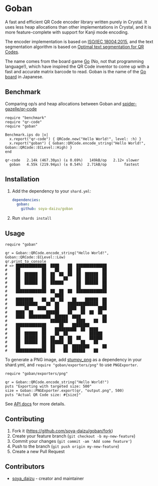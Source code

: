 # Goban

A fast and efficient QR Code encoder library written purely in Crystal. It uses less heap allocations than other implementations in Crystal, and it is more feature-complete with support for Kanji mode encoding.

The encoder implementation is based on [ISO/IEC 18004:2015](https://www.iso.org/standard/62021.html), and the text segmentation algorithm is based on [Optimal text segmentation for QR Codes](https://www.nayuki.io/page/optimal-text-segmentation-for-qr-codes).

The name comes from the board game [Go](https://en.wikipedia.org/wiki/Go_(game)) (No, not that programming language!), which have inspired the QR Code inventor to come up with a fast and accurate matrix barcode to read. Goban is the name of the [Go board](https://en.wikipedia.org/wiki/Go_equipment#Board) in Japanese.

## Benchmark

Comparing op/s and heap allocations between Goban and [spider-gazelle/qr-code](https://github.com/spider-gazelle/qr-code)

```crystal
require "benchmark"
require "qr-code"
require "goban"

Benchmark.ips do |x|
  x.report("qr-code") { QRCode.new("Hello World!", level: :h) }
  x.report("goban") { Goban::QRCode.encode_string("Hello World!", Goban::QRCode::ECLevel::High) }
end
```

```
qr-code   2.14k (467.30µs) (± 0.69%)   149kB/op   2.12× slower
  goban   4.55k (219.94µs) (± 0.54%)  2.71kB/op        fastest
```

## Installation

1. Add the dependency to your `shard.yml`:

   ```yaml
   dependencies:
     goban:
       github: soya-daizu/goban
   ```

2. Run `shards install`

## Usage

```crystal
require "goban"

qr = Goban::QRCode.encode_string("Hello World!", Goban::QRCode::ECLevel::Low)
qr.print_to_console
# => ██████████████  ████    ██  ██████████████
#    ██          ██    ██    ██  ██          ██
#    ██  ██████  ██  ██  ██  ██  ██  ██████  ██
#    ██  ██████  ██  ██    ██    ██  ██████  ██
#    ██  ██████  ██  ██████      ██  ██████  ██
#    ██          ██              ██          ██
#    ██████████████  ██  ██  ██  ██████████████
#                      ████                    
#    ████████    ██  ██  ██    ██    ██████  ██
#    ██████████    ██  ██    ██████████████  ██
#        ██    ████    ██    ████  ██      ████
#    ████  ██      ██████    ██    ██  ██  ██  
#    ████  ██████████  ██████  ████          ██
#                    ████████    ████    ██  ██
#    ██████████████      ██    ████████        
#    ██          ██    ██████████  ██  ████    
#    ██  ██████  ██    ██  ██          ██████  
#    ██  ██████  ██  ██  ██  ██  ██    ██████  
#    ██  ██████  ██  ██████  ██    ██    ██    
#    ██          ██  ██    ██  ████████      ██
#    ██████████████  ██    ██  ██████    ██    
```

To generate a PNG image, add [stumpy_png](https://github.com/stumpycr/stumpy_png) as a dependency in your shard.yml, and `require "goban/exporters/png"` to use `PNGExporter`.

```crystal
require "goban/exporters/png"

qr = Goban::QRCode.encode_string("Hello World!")
puts "Exporting with targeted size: 500"
size = Goban::PNGExporter.export(qr, "output.png", 500)
puts "Actual QR Code size: #{size}"
```

See [API docs](https://soya-daizu.github.io/goban/) for more details.

## Contributing

1. Fork it (<https://github.com/soya-daizu/goban/fork>)
2. Create your feature branch (`git checkout -b my-new-feature`)
3. Commit your changes (`git commit -am 'Add some feature'`)
4. Push to the branch (`git push origin my-new-feature`)
5. Create a new Pull Request

## Contributors

- [soya_daizu](https://github.com/soya-daizu) - creator and maintainer
